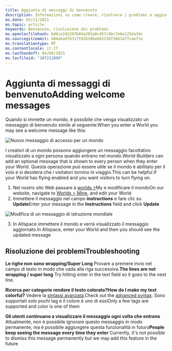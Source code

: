 ```yaml
---
title: Aggiunta di messaggi di benvenuto
description: Informazioni su come creare, risolvere i problemi e aggiungere messaggi di benvenuto alle esperienze AltspaceVR.
ms.date: 03/11/2021
ms.topic: article
keywords: Benvenuto, risoluzione dei problemi
ms.openlocfilehash: bd6ce242297b84a205a0c457c6bc7e6e125da34c
ms.sourcegitcommit: d84a6adf631ff02b106e682238f2861477caef1e
ms.translationtype: MT
ms.contentlocale: it-IT
ms.lasthandoff: 04/08/2021
ms.locfileid: "107212809"
---
```

# <a name="adding-welcome-messages"></a><span data-ttu-id="01950-104">Aggiunta di messaggi di benvenuto</span><span class="sxs-lookup"><span data-stu-id="01950-104">Adding welcome messages</span></span>

<span data-ttu-id="01950-105">Quando si immette un mondo, è possibile che venga visualizzato un messaggio di benvenuto simile al seguente:</span><span class="sxs-lookup"><span data-stu-id="01950-105">When you enter a World you may see a welcome message like this:</span></span>

![Nuovo messaggio di accesso per un mondo](images/welcome-img-01.png)

<span data-ttu-id="01950-107">I creatori di un mondo possono aggiungere un messaggio facoltativo visualizzato a ogni persona quando entrano nel mondo.</span><span class="sxs-lookup"><span data-stu-id="01950-107">World-Builders can add an optional message that is shown to every person when they enter your World.</span></span> <span data-ttu-id="01950-108">Questa operazione può essere utile se il mondo è abilitato per il volo e si desidera che i visitatori tornino in viaggio.</span><span class="sxs-lookup"><span data-stu-id="01950-108">This can be helpful if your World has flying enabled and you want visitors to turn flying on.</span></span> 

1. <span data-ttu-id="01950-109">Nel nostro sito Web passare a [worlds >](https://account.altvr.com/users/sign_in)My e modificare il mondo</span><span class="sxs-lookup"><span data-stu-id="01950-109">On our website, navigate to [Worlds > Mine](https://account.altvr.com/users/sign_in), and edit your World</span></span>
2. <span data-ttu-id="01950-110">Immettere il messaggio nel campo **instructions** e fare clic su **Update**</span><span class="sxs-lookup"><span data-stu-id="01950-110">Enter your message in the **Instructions** field and click **Update**</span></span>

![Modifica di un messaggio di istruzione mondiale](images/welcome-img-02.png)

3. <span data-ttu-id="01950-112">In Altspace immettere il mondo e verrà visualizzato il messaggio aggiornato.</span><span class="sxs-lookup"><span data-stu-id="01950-112">In Altspace, enter your World and then you should see the updated message</span></span>

## <a name="troubleshooting"></a><span data-ttu-id="01950-113">Risoluzione dei problemi</span><span class="sxs-lookup"><span data-stu-id="01950-113">Troubleshooting</span></span>

<span data-ttu-id="01950-114">**Le righe non sono wrapping/Super Long** Provare a premere invio nel campo di testo in modo che vada alla riga successiva.</span><span class="sxs-lookup"><span data-stu-id="01950-114">**The lines are not wrapping / super long** Try hitting enter in the text field so it goes to the next line.</span></span>

<span data-ttu-id="01950-115">**Ricerca per categorie rendere il testo colorato?**</span><span class="sxs-lookup"><span data-stu-id="01950-115">**How do I make my text colorful?**</span></span>
<span data-ttu-id="01950-116">Vedere la [sintassi avanzata](http://digitalnativestudios.com/textmeshpro/docs/rich-text/#color).</span><span class="sxs-lookup"><span data-stu-id="01950-116">Check out the [advanced syntax](http://digitalnativestudios.com/textmeshpro/docs/rich-text/#color).</span></span> <span data-ttu-id="01950-117">Sono supportati solo pochi tag e il colore è uno di essi</span><span class="sxs-lookup"><span data-stu-id="01950-117">Only a few tags are supported and color is one of them</span></span>

<span data-ttu-id="01950-118">**Gli utenti continuano a visualizzare il messaggio ogni volta che entrano** Attualmente, non è possibile ignorare questo messaggio in modo permanente, ma è possibile aggiungere questa funzionalità in futuro</span><span class="sxs-lookup"><span data-stu-id="01950-118">**People keep seeing the message every time they enter** Currently, it's not possible to dismiss this message permanently but we may add this feature in the future</span></span>